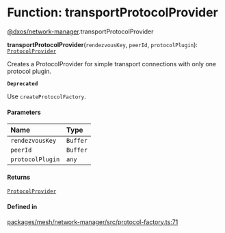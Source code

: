 # Function: transportProtocolProvider

[@dxos/network-manager](../modules/dxos_network_manager.md).transportProtocolProvider

**transportProtocolProvider**(`rendezvousKey`, `peerId`, `protocolPlugin`): [`ProtocolProvider`](../types/dxos_network_manager.ProtocolProvider.md)

Creates a ProtocolProvider for simple transport connections with only one protocol plugin.

**`Deprecated`**

Use `createProtocolFactory`.

#### Parameters

| Name | Type |
| :------ | :------ |
| `rendezvousKey` | `Buffer` |
| `peerId` | `Buffer` |
| `protocolPlugin` | `any` |

#### Returns

[`ProtocolProvider`](../types/dxos_network_manager.ProtocolProvider.md)

#### Defined in

[packages/mesh/network-manager/src/protocol-factory.ts:71](https://github.com/dxos/dxos/blob/main/packages/mesh/network-manager/src/protocol-factory.ts#L71)
